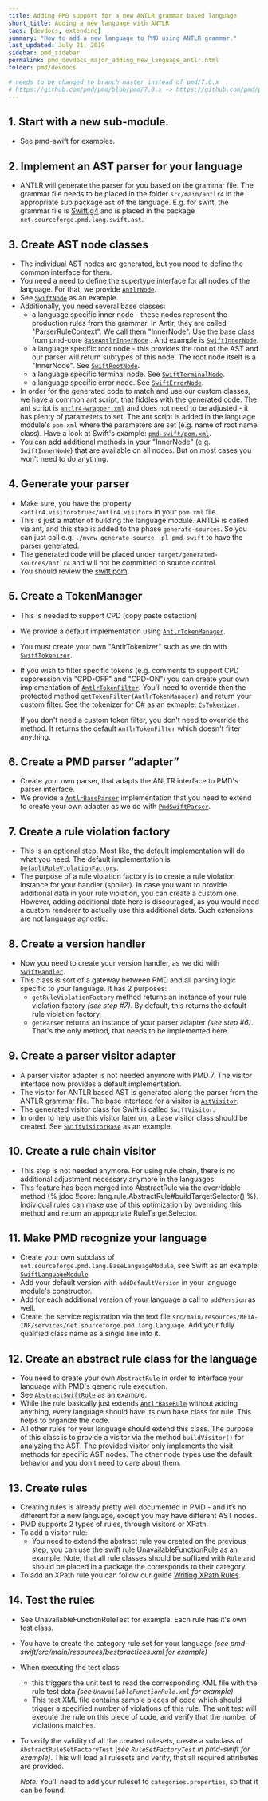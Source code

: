 ```yaml
---
title: Adding PMD support for a new ANTLR grammar based language
short_title: Adding a new language with ANTLR
tags: [devdocs, extending]
summary: "How to add a new language to PMD using ANTLR grammar."
last_updated: July 21, 2019
sidebar: pmd_sidebar
permalink: pmd_devdocs_major_adding_new_language_antlr.html
folder: pmd/devdocs

# needs to be changed to branch master instead of pmd/7.0.x
# https://github.com/pmd/pmd/blob/pmd/7.0.x -> https://github.com/pmd/pmd/blob/master
---
```



## 1.  Start with a new sub-module.
*   See pmd-swift for examples.

## 2.  Implement an AST parser for your language
*   ANTLR will generate the parser for you based on the grammar file. The grammar file needs to be placed in the
    folder `src/main/antlr4` in the appropriate sub package `ast` of the language. E.g. for swift, the grammar
    file is [Swift.g4](https://github.com/pmd/pmd/blob/pmd/7.0.x/pmd-swift/src/main/antlr4/net/sourceforge/pmd/lang/swift/ast/Swift.g4)
    and is placed in the package `net.sourceforge.pmd.lang.swift.ast`.

## 3.  Create AST node classes
*   The individual AST nodes are generated, but you need to define the common interface for them.
*   You need a need to define the supertype interface for all nodes of the language. For that, we provide
    [`AntlrNode`](https://github.com/pmd/pmd/blob/pmd/7.0.x/pmd-core/src/main/java/net/sourceforge/pmd/lang/ast/impl/antlr4/AntlrNode.java).
*   See [`SwiftNode`](https://github.com/pmd/pmd/blob/pmd/7.0.x/pmd-swift/src/main/java/net/sourceforge/pmd/lang/swift/ast/SwiftNode.java)
    as an example.
*   Additionally, you need several base classes:
    *   a language specific inner node - these nodes represent the production rules from the grammar.
        In Antlr, they are called "ParserRuleContext". We call them "InnerNode". Use the
        base class from pmd-core
        [`BaseAntlrInnerNode`](https://github.com/pmd/pmd/blob/pmd/7.0.x/pmd-core/src/main/java/net/sourceforge/pmd/lang/ast/impl/antlr4/BaseAntlrInnerNode.java)
        . And example is [`SwiftInnerNode`](https://github.com/pmd/pmd/blob/pmd/7.0.x/pmd-swift/src/main/java/net/sourceforge/pmd/lang/swift/ast/SwiftInnerNode.java).
    *   a language specific root node - this provides the root of the AST and our parser will return
        subtypes of this node. The root node itself is a "InnerNode".
        See [`SwiftRootNode`](https://github.com/pmd/pmd/blob/pmd/7.0.x/pmd-swift/src/main/java/net/sourceforge/pmd/lang/swift/ast/SwiftRootNode.java).
    *   a language specific terminal node.
        See [`SwiftTerminalNode`](https://github.com/pmd/pmd/blob/pmd/7.0.x/pmd-swift/src/main/java/net/sourceforge/pmd/lang/swift/ast/SwiftTerminalNode.java).
    *   a language specific error node.
        See [`SwiftErrorNode`](https://github.com/pmd/pmd/blob/pmd/7.0.x/pmd-swift/src/main/java/net/sourceforge/pmd/lang/swift/ast/SwiftErrorNode.java).
*   In order for the generated code to match and use our custom classes, we have a common ant script, that fiddles with
    the generated code. The ant script is [`antlr4-wrapper.xml`](https://github.com/pmd/pmd/blob/pmd/7.0.x/antlr4-wrapper.xml) and
    does not need to be adjusted - it has plenty of parameters to set. The ant script is added in the
    language module's `pom.xml` where the parameters are set (e.g. name of root name class). Have a look at
    Swift's example: [`pmd-swift/pom.xml`](https://github.com/pmd/pmd/blob/pmd/7.0.x/pmd-swift/pom.xml).
*   You can add additional methods in your "InnerNode" (e.g. `SwiftInnerNode`) that are available on all nodes.
    But on most cases you won't need to do anything.

## 4.  Generate your parser
*   Make sure, you have the property `<antlr4.visitor>true</antlr4.visitor>` in your `pom.xml` file.
*   This is just a matter of building the language module. ANTLR is called via ant, and this step is added
    to the phase `generate-sources`. So you can just call e.g. `./mvnw generate-source -pl pmd-swift` to
    have the parser generated.
*   The generated code will be placed under `target/generated-sources/antlr4` and will not be committed to
    source control.
*   You should review the [swift pom](https://github.com/pmd/pmd/blob/pmd/7.0.x/pmd-swift/pom.xml).

## 5.  Create a TokenManager
*   This is needed to support CPD (copy paste detection)
*   We provide a default implementation using [`AntlrTokenManager`](https://github.com/pmd/pmd/blob/pmd/7.0.x/pmd-core/src/main/java/net/sourceforge/pmd/cpd/internal/AntlrTokenizer.java).
*   You must create your own "AntlrTokenizer" such as we do with
    [`SwiftTokenizer`](https://github.com/pmd/pmd/blob/pmd/7.0.x/pmd-swift/src/main/java/net/sourceforge/pmd/cpd/SwiftTokenizer.java).
*   If you wish to filter specific tokens (e.g. comments to support CPD suppression via "CPD-OFF" and "CPD-ON")
    you can create your own implementation of
    [`AntlrTokenFilter`](https://github.com/pmd/pmd/blob/pmd/7.0.x/pmd-core/src/main/java/net/sourceforge/pmd/cpd/token/AntlrTokenFilter.java).
    You'll need to override then the protected method `getTokenFilter(AntlrTokenManager)`
    and return your custom filter. See the tokenizer for C# as an exmaple:
    [`CsTokenizer`](https://github.com/pmd/pmd/blob/pmd/7.0.x/pmd-cs/src/main/java/net/sourceforge/pmd/cpd/CsTokenizer.java).
    
    If you don't need a custom token filter, you don't need to override the method. It returns the default
    `AntlrTokenFilter` which doesn't filter anything.

## 6.  Create a PMD parser “adapter”
*   Create your own parser, that adapts the ANLTR interface to PMD's parser interface.
*   We provide a [`AntlrBaseParser`](https://github.com/pmd/pmd/blob/pmd/7.0.x/pmd-core/src/main/java/net/sourceforge/pmd/lang/ast/impl/antlr4/AntlrBaseParser.java)
    implementation that you need to extend to create your own adapter as we do with
    [`PmdSwiftParser`](https://github.com/pmd/pmd/blob/pmd/7.0.x/pmd-swift/src/main/java/net/sourceforge/pmd/lang/swift/ast/PmdSwiftParser.java).

## 7.  Create a rule violation factory
*   This is an optional step. Most like, the default implementation will do what you need.
    The default implementation is [`DefaultRuleViolationFactory`](https://github.com/pmd/pmd/blob/pmd/7.0.x/pmd-core/src/main/java/net/sourceforge/pmd/lang/rule/impl/DefaultRuleViolationFactory.java).
*   The purpose of a rule violation factory is to create a rule violation instance for your handler (spoiler).
    In case you want to provide additional data in your rule violation, you can create a custom one. However,
    adding additional date here is discouraged, as you would need a custom renderer to actually use this
    additional data. Such extensions are not language agnostic.

## 8.  Create a version handler
*   Now you need to create your version handler, as we did with [`SwiftHandler`](https://github.com/pmd/pmd/blob/pmd/7.0.x/pmd-swift/src/main/java/net/sourceforge/pmd/lang/swift/SwiftHandler.java).
*   This class is sort of a gateway between PMD and all parsing logic specific to your language. It has 2 purposes:
    *   `getRuleViolationFactory` method returns an instance of your rule violation factory *(see step #7)*.
        By default, this returns the default rule violation factory.
    *   `getParser` returns an instance of your parser adapter *(see step #6)*.
        That's the only method, that needs to be implemented here.

## 9.  Create a parser visitor adapter
*   A parser visitor adapter is not needed anymore with PMD 7. The visitor interface now provides a default
    implementation.
*   The visitor for ANTLR based AST is generated along the parser from the ANTLR grammar file. The
    base interface for a visitor is [`AstVisitor`](https://github.com/pmd/pmd/blob/pmd/7.0.x/pmd-core/src/main/java/net/sourceforge/pmd/lang/ast/AstVisitor.java).
*   The generated visitor class for Swift is called `SwiftVisitor`.
*   In order to help use this visitor later on, a base visitor class should be created.
    See [`SwiftVisitorBase`](https://github.com/pmd/pmd/blob/pmd/7.0.x/pmd-swift/src/main/java/net/sourceforge/pmd/lang/swift/ast/SwiftVisitorBase.java)
    as an example.

## 10. Create a rule chain visitor
*   This step is not needed anymore. For using rule chain, there is no additional adjustment necessary anymore
    in the languages.
*   This feature has been merged into AbstractRule via the overridable method
    {% jdoc !!core::lang.rule.AbstractRule#buildTargetSelector() %}. Individual rules can make use of this optimization
    by overriding this method and return an appropriate RuleTargetSelector.

## 11. Make PMD recognize your language
*   Create your own subclass of `net.sourceforge.pmd.lang.BaseLanguageModule`, see Swift as an example:
    [`SwiftLanguageModule`](https://github.com/pmd/pmd/blob/pmd/7.0.x/pmd-swift/src/main/java/net/sourceforge/pmd/lang/swift/SwiftLanguageModule.java).
*   Add your default version with `addDefaultVersion` in your language module's constructor.
*   Add for each additional version of your language a call to `addVersion` as well.
*   Create the service registration via the text file `src/main/resources/META-INF/services/net.sourceforge.pmd.lang.Language`. Add your fully qualified class name as a single line into it.

## 12. Create an abstract rule class for the language
*   You need to create your own `AbstractRule` in order to interface your language with PMD's generic rule
    execution.
*   See [`AbstractSwiftRule`](https://github.com/pmd/pmd/blob/pmd/7.0.x/pmd-swift/src/main/java/net/sourceforge/pmd/lang/swift/AbstractSwiftRule.java) as an example.
*   While the rule basically just extends
    [`AntlrBaseRule`](https://github.com/pmd/pmd/blob/pmd/7.0.x/pmd-core/src/main/java/net/sourceforge/pmd/lang/ast/impl/antlr4/AntlrBaseRule.java) without adding anything, every language should have its own base class for rule.
    This helps to organize the code.
*   All other rules for your language should extend this class. The purpose of this class is to provide a visitor
    via the method `buildVisitor()` for analyzing the AST. The provided visitor only implements the visit methods
    for specific AST nodes. The other node types use the default behavior and you don't need to care about them.

## 13. Create rules
*   Creating rules is already pretty well documented in PMD - and it’s no different for a new language, except you
    may have different AST nodes.
*   PMD supports 2 types of rules, through visitors or XPath.
*   To add a visitor rule:
    *   You need to extend the abstract rule you created on the previous step, you can use the swift
    rule [UnavailableFunctionRule](https://github.com/pmd/pmd/blob/pmd/7.0.x/pmd-swift/src/main/java/net/sourceforge/pmd/lang/swift/rule/bestpractices/UnavailableFunctionRule.java)
    as an example. Note, that all rule classes should be suffixed with `Rule` and should be placed
    in a package the corresponds to their category.
*   To add an XPath rule you can follow our guide [Writing XPath Rules](pmd_userdocs_extending_writing_xpath_rules.html).

## 14. Test the rules
*   See UnavailableFunctionRuleTest for example. Each rule has it's own test class.
*   You have to create the category rule set for your language *(see pmd-swift/src/main/resources/bestpractices.xml for example)*
*   When executing the test class
    *   this triggers the unit test to read the corresponding XML file with the rule test data
        *(see `UnavailableFunctionRule.xml` for example)*
    *   This test XML file contains sample pieces of code which should trigger a specified number of
        violations of this rule. The unit test will execute the rule on this piece of code, and verify
        that the number of violations matches.
*   To verify the validity of all the created rulesets, create a subclass of `AbstractRuleSetFactoryTest` (*see `RuleSetFactoryTest` in pmd-swift for example)*.
    This will load all rulesets and verify, that all required attributes are provided.

    *Note:* You'll need to add your ruleset to `categories.properties`, so that it can be found.
